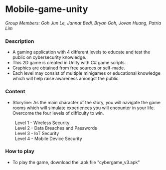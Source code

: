 # Mobile-game-unity
*Group Members: Goh Jun Le, Jannat Bedi, Bryan Goh, Jovan Huang, Patria Lim*

### Description
- A gaming application with 4 different levels to educate and test the public on cybersecurity knowledge. <br>
- This 2D game is created in Unity with C# game scripts. <br>
- Graphics are obtained from free sources or self-made. <br>
- Each level may consist of multiple minigames or educational knowledge which will help raise awareness amongst the public. <br>

### Content
- Storyline: As the main character of the story, you will navigate the game rooms which will simulate experiences you will encounter in your life. Overcome the four levels of difficulty to win. <br>

&nbsp;&nbsp;&nbsp;&nbsp;&nbsp;&nbsp;&nbsp;&nbsp;Level 1 - Wireless Security<br>
&nbsp;&nbsp;&nbsp;&nbsp;&nbsp;&nbsp;&nbsp;&nbsp;Level 2 - Data Breaches and Passwords<br>
&nbsp;&nbsp;&nbsp;&nbsp;&nbsp;&nbsp;&nbsp;&nbsp;Level 3 - IoT Security<br>
&nbsp;&nbsp;&nbsp;&nbsp;&nbsp;&nbsp;&nbsp;&nbsp;Level 4 - Mobile Device Security<br>

### How to play
- To play the game, download the .apk file "cybergame_v3.apk"



